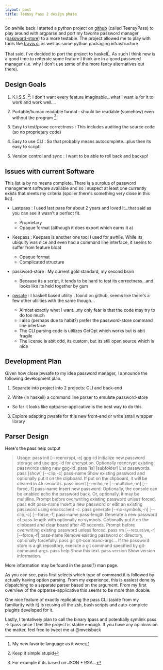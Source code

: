```yaml
---
layout: post
title: Teensy Pass 2 design phase
---
```


So awhile back I started a python project on [github](https://github.com/TeensyPass/teensycli) (called TeensyPass) to play around with argparse and port my favorite password manager ([password-store](http://www.zx2c4.com/projects/password-store/)) to a more testable. The project allowed me to play with tools like [travis ci](travis-ci.org ) as well as some python packaging infrastructure.

That said, I've decided to port the project to haskell[^1]. As such I think now is a good time to reiterate some feature I think are in a good password manager (i.e. why I don't use some of the more fancy alternatives out there).

## Design Goals ##

1. K.I.S.S. [^2]: I don't want every feature imaginable...what I want is for it to work and work well....

2. Portable/human readable format : should be readable (somehow) even without the program [^3]

3. Easy to test/prove correctness : This includes auditing the source code (so no proprietary code)

4. Easy to use CLI : So that probably means autocomplete...plus then its easy to script!

5. Version control and sync : I want to be able to roll back and backup!

## Issues with current Software ##
This list is by no means complete. There is a surplus of password management software available and so I suspect at least one currently exists that meets my criteria (spoiler there's something very close in this list).

- Lastpass : I used last pass for about 2 years and loved it...that said as you can see it wasn't a perfect fit.
  - Proprietary
  - Opaque format (although it does export which earns it a)
  
- Keepass : Keepass is another one tool I used for awhile. While its ubiquity was nice and even had a command line interface, it seems to suffer from feature bloat
  - Opaque format
  - Complicated structure

- password-store : My current gold standard, my second brain
  - Because its a script, it tends to be hard to test its correctness...and looks like its held together by gum

- [pwsafe](https://github.com/sol/pwsafe) : I haskell based utility I found on github, seems like there's a few other utilities with the same though...
  - Almost exactly what I want...my only fear is that the code may try to do too much
  - I also (perhaps due to habit?) prefer the password-store command line interface
  - The CLI parsing code is  utilizes GetOpt which works but is abit fragile
  - The license is abit odd, its custom, but its still open source which is nice

## Development Plan ##

Given how close pwsafe to my idea password manager, I announce the following development plan:

1. Separate into project into 2 projects: CLI and back-end

2. Write (in haskell) a command line parser to emulate password-store
  - So far it looks like optparse-applicative is the best way to do this.

3. Explore adapting pwsafe for this new front-end or write small wrapper library

## Parser Design ##

Here's the pass help output

> Usage:
    pass init [--reencrypt,-e] gpg-id
        Initialize new password storage and use gpg-id for encryption.
        Optionally reencrypt existing passwords using new gpg-id.
    pass [ls] [subfolder]
        List passwords.
    pass [show] [--clip,-c] pass-name
        Show existing password and optionally put it on the clipboard.
        If put on the clipboard, it will be cleared in 45 seconds.
    pass insert [--echo,-e | --multiline,-m] [--force,-f] pass-name
        Insert new password. Optionally, the console can be enabled echo
        the password back. Or, optionally, it may be multiline. Prompt
        before overwriting existing password unless forced.
    pass edit pass-name
        Insert a new password or edit an existing password using emacsclient -c.
    pass generate [--no-symbols,-n] [--clip,-c] [--force,-f] pass-name pass-length
        Generate a new password of pass-length with optionally no symbols.
        Optionally put it on the clipboard and clear board after 45 seconds.
        Prompt before overwriting existing password unless forced.
    pass rm [--recursive,-r] [--force,-f] pass-name
        Remove existing password or directory, optionally forcefully.
    pass git git-command-args...
        If the password store is a git repository, execute a git command
        specified by git-command-args.
    pass help
        Show this text.
    pass version
        Show version information.
 
 More information may be found in the pass(1) man page.

As you can see, pass first selects which type of command it is followed by actually having option parsing. From my experience, this is easiest done by dispatching to a separate parser based on the argument. From my first overview of the optparse-applicative this seems to be more than doable.

One nice feature of exactly replicating the pass CLI (aside from my familiarity with it) is reusing all the zsh, bash scripts and auto-complete plugins developed for it.

Lastly, I tentatively plan to call the binary tpass and potentially symlink pass -> tpass once I feel the project is stable enough. If you have any opinions on the matter, feel free to tweet me at @mvcisback

[^1]: My new favorite language as it were

[^2]: Keep it simple stupid

[^3]: For example if its based on JSON + RSA... 
